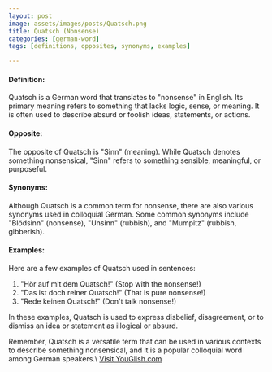 ```yaml
---
layout: post
image: assets/images/posts/Quatsch.png
title: Quatsch (Nonsense)
categories: [german-word]
tags: [definitions, opposites, synonyms, examples]

---
```


#### Definition:
Quatsch is a German word that translates to "nonsense" in English. Its primary meaning refers to something that lacks logic, sense, or meaning. It is often used to describe absurd or foolish ideas, statements, or actions.

#### Opposite:
The opposite of Quatsch is "Sinn" (meaning). While Quatsch denotes something nonsensical, "Sinn" refers to something sensible, meaningful, or purposeful.

#### Synonyms:
Although Quatsch is a common term for nonsense, there are also various synonyms used in colloquial German. Some common synonyms include "Blödsinn" (nonsense), "Unsinn" (rubbish), and "Mumpitz" (rubbish, gibberish).

#### Examples:
Here are a few examples of Quatsch used in sentences:

1. "Hör auf mit dem Quatsch!" (Stop with the nonsense!)
2. "Das ist doch reiner Quatsch!" (That is pure nonsense!)
3. "Rede keinen Quatsch!" (Don't talk nonsense!)

In these examples, Quatsch is used to express disbelief, disagreement, or to dismiss an idea or statement as illogical or absurd.

Remember, Quatsch is a versatile term that can be used in various contexts to describe something nonsensical, and it is a popular colloquial word among German speakers.\ <a id="yg-widget-0" class="youglish-widget" data-query="Quatsch" data-lang="german" data-components="8412" data-auto-start="0" data-bkg-color="theme_light" data-title="How%20to%20pronounce%20Quatsch%20in%20German"  rel="nofollow" href="https://youglish.com">Visit YouGlish.com</a><script async src="https://youglish.com/public/emb/widget.js" charset="utf-8"></script>